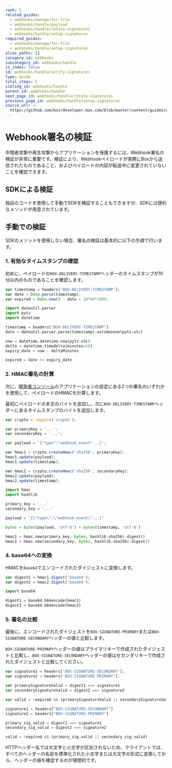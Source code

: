 ```yaml
---
rank: 5
related_guides:
  - webhooks/manage/for-file
  - webhooks/handle/payload
  - webhooks/handle/rotate-signatures
  - webhooks/handle/setup-signatures
required_guides:
  - webhooks/manage/for-file
  - webhooks/handle/setup-signatures
alias_paths: []
category_id: webhooks
subcategory_id: webhooks/handle
is_index: false
id: webhooks/handle/verify-signatures
type: guide
total_steps: 5
sibling_id: webhooks/handle
parent_id: webhooks/handle
next_page_id: webhooks/handle/rotate-signatures
previous_page_id: webhooks/handle/setup-signatures
source_url: >-
  https://github.com/box/developer.box.com/blob/master/content/guides/webhooks/handle/verify-signatures.md
---
```

<!-- alex disable attacks -->

# Webhook署名の検証

中間者攻撃や再生攻撃からアプリケーションを保護するには、Webhook署名の検証が非常に重要です。検証により、Webhookペイロードが実際にBoxから送信されたものであること、およびペイロードの内容が転送中に変更されていないことを確認できます。

## SDKによる検証

独自のコードを使用して手動でSDKを検証することもできますが、SDKには便利なメソッドが用意されています。

<Samples id="x_webhooks" variant="validate_signatures">

</Samples>

## 手動での検証

SDKのメソッドを使用しない場合、署名の検証は基本的に以下の手順で行います。

### 1. 有効なタイムスタンプの確認

初めに、ペイロードの`BOX-DELIVERY-TIMESTAMP`ヘッダーのタイムスタンプが10分以内のものであることを確認します。

<Tabs>

<Tab title="Node">

```js
var timestamp = headers['BOX-DELIVERY-TIMESTAMP'];
var date = Date.parse(timestamp);
var expired = Date.now() - date > 10*60*1000;
```

</Tab>
<Tab title='Python'>

```py
import dateutil.parser
import pytz
import datetime

timestamp = headers["BOX-DELIVERY-TIMESTAMP"]
date = dateutil.parser.parse(timestamp).astimezone(pytz.utc)

now = datetime.datetime.now(pytz.utc)
delta = datetime.timedelta(minutes=10)
expiry_date = now - deltaMinutes

expired = date >= expiry_date
```

</Tab>

</Tabs>

### 2. HMAC署名の計算

次に、[開発者コンソール][console]のアプリケーションの設定にある2つの署名のいずれかを使用して、ペイロードのHMACを計算します。

最初にペイロードの本文のバイトを追加し、次に`BOX-DELIVERY-TIMESTAMP`ヘッダーにあるタイムスタンプのバイトを追加します。

<Tabs>

<Tab title="Node">

```js
var crypto = require('crypto');

var primaryKey = '...';
var secondaryKey = '...';

var payload = '{"type":"webhook_event"...}';

var hmac1 = crypto.createHmac('sha256', primaryKey);
hmac1.update(payload);
hmac1.update(timestamp);

var hmac2 = crypto.createHmac('sha256', secondaryKey);
hmac2.update(payload);
hmac2.update(timestamp);
```

</Tab>
<Tab title='Python'>

```py
import hmac
import hashlib

primary_key = '...'
secondary_key = '...'

payload = "{\"type\":\"webhook_event\"...}"

bytes = bytes(payload, 'utf-8') + bytes(timestamp, 'utf-8')

hmac1 = hmac.new(primary_key, bytes, hashlib.sha256).digest()
hmac2 = hmac.new(secondary_key, bytes, hashlib.sha256).digest()
```

</Tab>

</Tabs>

### 4. base64への変換

HMACを`Base64`でエンコードされたダイジェストに変換します。

<Tabs>

<Tab title="Node">

```js
var digest1 = hmac1.digest('base64');
var digest2 = hmac2.digest('base64');
```

</Tab>
<Tab title='Python'>

```py
import base64

digest1 = base64.b64encode(hmac1)
digest2 = base64.b64encode(hmac2)
```

</Tab>

</Tabs>

### 5. 署名の比較

最後に、エンコードされたダイジェストを`BOX-SIGNATURE-PRIMARY`または`BOX-SIGNATURE-SECONDARY`ヘッダーの値と比較します。

`BOX-SIGNATURE-PRIMARY`ヘッダーの値はプライマリキーで作成されたダイジェストと比較し、`BOX-SIGNATURE-SECONDARY`ヘッダーの値はセカンダリキーで作成されたダイジェストと比較してください。

<Tabs>

<Tab title="Node">

```js
var signature1 = headers['BOX-SIGNATURE-SECONDARY'];
var signature2 = headers['BOX-SIGNATURE-PRIMARY'];

var primarySignatureValid = digest1 === signature1
var secondarySignatureValid = digest2 === signature2

var valid = !expired && (primarySignatureValid || secondarySignatureValid)
```

</Tab>
<Tab title='Python'>

```py
signature1 = headers["BOX-SIGNATURE-SECONDARY"]
signature2 = headers["BOX-SIGNATURE-PRIMARY"]

primary_sig_valid = digest1 === signature1
secondary_sig_valid = digest2 === signature2

valid = !expired && (primary_sig_valid || secondary_sig_valid)
```

</Tab>

</Tabs>

<Message warning>

HTTPヘッダー名では大文字と小文字が区別されないため、クライアントでは、すべてのヘッダーの名前を標準化された小文字または大文字の形式に変換してから、ヘッダーの値を確認するのが理想的です。

</Message>

[console]: https://app.box.com/developers/console

